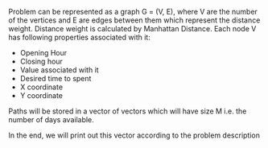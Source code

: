 Problem can be represented as a graph G = (V, E), where V are the number of the vertices and E are edges between them which represent the distance weight. Distance weight is calculated by Manhattan Distance. Each node V has following properties associated with it:

- Opening Hour
- Closing hour
- Value associated with it
- Desired time to spent
- X coordinate
- Y coordinate

Paths will be stored in a vector of vectors which will have size M i.e. the number of days available.

In the end, we will print out this vector according to the problem description
